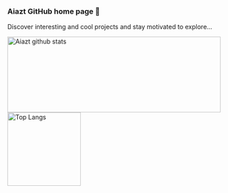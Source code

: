 ### Aiazt GitHub home page 🚀

Discover interesting and cool projects and stay motivated to explore...

<!--
**Aiazt/Aiazt** is a ✨ _special_ ✨ repository because its `README.md` (this file) appears on your GitHub profile.

Here are some ideas to get you started:

- 🔭 I’m currently working on ...
- 🌱 I’m currently learning ...
- 👯 I’m looking to collaborate on ...
- 🤔 I’m looking for help with ...
- 💬 Ask me about ...
- 📫 How to reach me: ...
- 😄 Pronouns: ...
- ⚡ Fun fact: ...
-->

<a href="https://github.com/anuraghazra/github-readme-stats">
  <img align="center" src="https://github-readme-stats.vercel.app/api?username=Aiazt&hide=prs&count_private=true&show_icons=true&theme=material-palenight" alt="Aiazt github stats" width="480" height="170" />
</a>
<a href="https://github.com/anuraghazra/github-readme-stats">
  <img align="center" src="https://github-readme-stats.vercel.app/api/top-langs/?username=Aiazt&layout=compact&theme=material-palenight" alt="Top Langs" height="165" />
</a>

<!--
⚡ Dynamically generated stats for your github readmes:https://github.com/anuraghazra/github-readme-stats
-->
